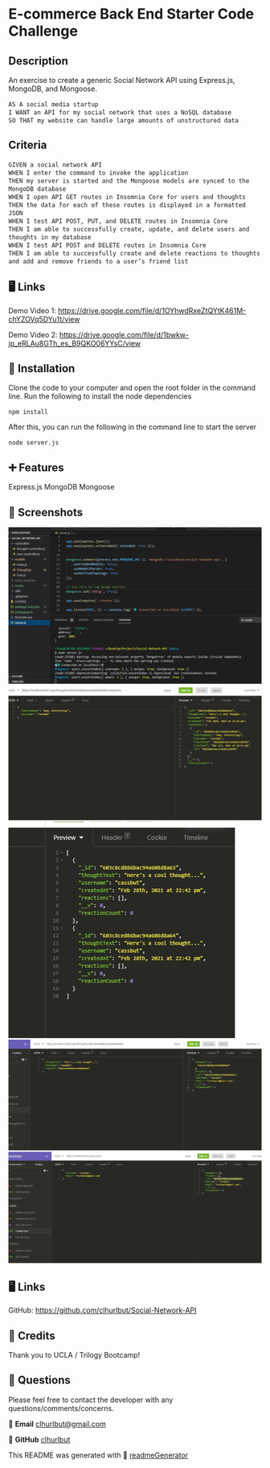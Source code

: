 
# E-commerce Back End Starter Code Challenge 

  ## Description
   An exercise to create a generic Social Network API using Express.js, MongoDB, and Mongoose.

   ```
AS A social media startup
I WANT an API for my social network that uses a NoSQL database
SO THAT my website can handle large amounts of unstructured data
```
## Criteria 
```
GIVEN a social network API
WHEN I enter the command to invoke the application
THEN my server is started and the Mongoose models are synced to the MongoDB database
WHEN I open API GET routes in Insomnia Core for users and thoughts
THEN the data for each of these routes is displayed in a formatted JSON
WHEN I test API POST, PUT, and DELETE routes in Insomnia Core
THEN I am able to successfully create, update, and delete users and thoughts in my database
WHEN I test API POST and DELETE routes in Insomnia Core
THEN I am able to successfully create and delete reactions to thoughts and add and remove friends to a user’s friend list
```
 ## 🖥️ Links 

Demo Video 1: https://drive.google.com/file/d/1OYhwdRxeZtQYtK461M-chYZOVq5DYu1t/view

Demo Video 2: https://drive.google.com/file/d/1bwkw-jp_eRLAu8GTh_es_B9QKO06YYsC/view <br>

  ## 💽 Installation
   Clone the code to your computer and open the root folder in the command line. Run the following to install the node dependencies
   ```
   npm install 
   ```
   
   After this, you can run the following in the command line to start the server

   ```
   node server.js
   ```

  ## ➕ Features
   Express.js MongoDB Mongoose

  ## 💾 Screenshots
  ![Screenshot of App](./assets/shot2.jpg)
  ![Screenshot of App](./assets/shot3.jpg)
  ![Screenshot of App](./assets/shot4.jpg)
  ![Screenshot of App](./assets/shot5.jpg)
  ![Screenshot of App](./assets/shot6.jpg)

   ## 🖥️ Links 
GitHub: https://github.com/clhurlbut/Social-Network-API <br>

  ## 💖 Credits
   Thank you to UCLA / Trilogy Bootcamp!

  ## 🙋 Questions 
   Please feel free to contact the developer with any questions/comments/concerns. 

   📧 **Email**
   <clhurlbut@gmail.com>

   🔗 **GitHub** 
   [clhurlbut](https://github.com/clhurlbut)




  This README was generated with 🥔 [readmeGenerator](https://github.com/clhurlbut/readmeGenerator)  